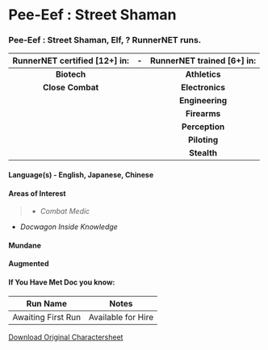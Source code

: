 # Pee-Eef : Street Shaman

### Pee-Eef : Street Shaman, Elf, ? RunnerNET runs.

> 

| RunnerNET certified [12+] in:|-| RunnerNET trained [6+] in:|
| :-: |:-: |:-:|
| **Biotech**||**Athletics** |
| **Close Combat**|| **Electronics** |
| || **Engineering**|
| || **Firearms**| 
| || **Perception**|  
| || **Piloting**| 
| || **Stealth**|  


#### Language(s) - English, Japanese, Chinese
#### Areas of Interest
> - *Combat Medic*
- *Docwagon Inside Knowledge*

#### Mundane
#### Augmented
#### If You Have Met Doc you know:
> 

| Run Name| Notes|
| ----------- | ----------- |
| Awaiting First Run | Available for Hire |

[Download Original Charactersheet](./assets/Pee_Eef.pdf)